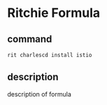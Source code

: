 # Ritchie Formula

## command

```bash
rit charlescd install istio
```

## description

description of formula
